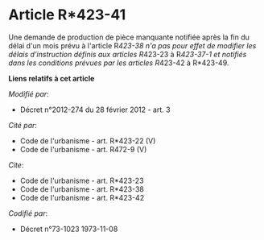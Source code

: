 # Article R*423-41

Une demande de production de pièce manquante notifiée après la fin du délai d'un mois prévu à l'article R*423-38 n'a pas pour
effet de modifier les délais d'instruction définis aux articles R*423-23 à R*423-37-1 et notifiés dans les conditions prévues
par les articles R*423-42 à R*423-49.

**Liens relatifs à cet article**

_Modifié par_:

  - Décret n°2012-274 du 28 février 2012 - art. 3

_Cité par_:

  - Code de l'urbanisme - art. R*423-22 (V)
  - Code de l'urbanisme - art. R472-9 (V)

_Cite_:

  - Code de l'urbanisme - art. R*423-23
  - Code de l'urbanisme - art. R*423-38
  - Code de l'urbanisme - art. R*423-42

_Codifié par_:

  - Décret n°73-1023 1973-11-08
